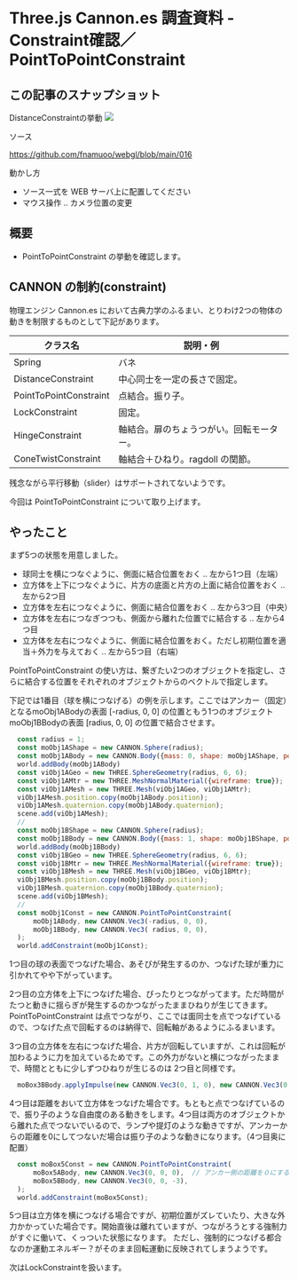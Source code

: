 # Three.js Cannon.es 調査資料 - Constraint確認／PointToPointConstraint

## この記事のスナップショット

DistanceConstraintの挙動
![](https://storage.googleapis.com/zenn-user-upload/d762d8e0b838-20241029.jpg)

ソース

https://github.com/fnamuoo/webgl/blob/main/016

動かし方

- ソース一式を WEB サーバ上に配置してください
- マウス操作 .. カメラ位置の変更

## 概要

- PointToPointConstraint の挙動を確認します。

## CANNON の制約(constraint)

物理エンジン Cannon.es において古典力学のふるまい、とりわけ2つの物体の動きを制限するものとして下記があります。

クラス名               | 説明・例
-----------------------|-----------------------------
Spring                 | バネ
DistanceConstraint     | 中心同士を一定の長さで固定。
PointToPointConstraint | 点結合。振り子。
LockConstraint         | 固定。
HingeConstraint        | 軸結合。扉のちょうつがい。回転モーター。
ConeTwistConstraint    | 軸結合＋ひねり。ragdoll の関節。

残念ながら平行移動（slider）はサポートされてないようです。

今回は PointToPointConstraint について取り上げます。

## やったこと

まず5つの状態を用意しました。

- 球同士を横につなぐように、側面に結合位置をおく .. 左から1つ目（左端）
- 立方体を上下につなぐように、片方の底面と片方の上面に結合位置をおく .. 左から2つ目
- 立方体を左右につなぐように、側面に結合位置をおく .. 左から3つ目（中央）
- 立方体を左右につなぎつつも、側面から離れた位置でに結合する .. 左から4つ目
- 立方体を左右につなぐように、側面に結合位置をおく。ただし初期位置を適当＋外力を与えておく .. 左から5つ目（右端）

PointToPointConstraint の使い方は、繋ぎたい2つのオブジェクトを指定し、さらに結合する位置をそれぞれのオブジェクトからのベクトルで指定します。

下記では1番目（球を横につなげる）の例を示します。ここではアンカー（固定）となるmoObj1ABodyの表面 [-radius, 0, 0] の位置ともう1つのオブジェクトmoObj1BBodyの表面 [radius, 0, 0] の位置で結合させます。

```js
  const radius = 1;
  const moObj1AShape = new CANNON.Sphere(radius);
  const moObj1ABody = new CANNON.Body({mass: 0, shape: moObj1AShape, position: new CANNON.Vec3(-10, 5, 0)});
  world.addBody(moObj1ABody)
  const viObj1AGeo = new THREE.SphereGeometry(radius, 6, 6);
  const viObj1AMtr = new THREE.MeshNormalMaterial({wireframe: true});
  const viObj1AMesh = new THREE.Mesh(viObj1AGeo, viObj1AMtr);
  viObj1AMesh.position.copy(moObj1ABody.position);
  viObj1AMesh.quaternion.copy(moObj1ABody.quaternion);
  scene.add(viObj1AMesh);
  //
  const moObj1BShape = new CANNON.Sphere(radius);
  const moObj1BBody = new CANNON.Body({mass: 1, shape: moObj1BShape, position: new CANNON.Vec3(-11, 1, 0)});
  world.addBody(moObj1BBody)
  const viObj1BGeo = new THREE.SphereGeometry(radius, 6, 6);
  const viObj1BMtr = new THREE.MeshNormalMaterial({wireframe: true});
  const viObj1BMesh = new THREE.Mesh(viObj1BGeo, viObj1BMtr);
  viObj1BMesh.position.copy(moObj1BBody.position);
  viObj1BMesh.quaternion.copy(moObj1BBody.quaternion);
  scene.add(viObj1BMesh);
  //
  const moObj1Const = new CANNON.PointToPointConstraint(
      moObj1ABody, new CANNON.Vec3(-radius, 0, 0),
      moObj1BBody, new CANNON.Vec3( radius, 0, 0),
  );
  world.addConstraint(moObj1Const);
```

1つ目の球の表面でつなげた場合、あそびが発生するのか、つなげた球が重力に引かれてやや下がっています。

2つ目の立方体を上下につなげた場合、ぴったりとつながってます。ただ時間がたつと動きに揺らぎが発生するのかつながったままひねりが生じてきます。PointToPointConstraint は点でつながり、ここでは面同士を点でつなげているので、つなげた点で回転するのは納得で、回転軸があるようにふるまいます。

3つ目の立方体を左右につなげた場合、片方が回転していますが、これは回転が加わるように力を加えているためです。この外力がないと横につながったままで、時間とともに少しずつひねりが生じるのは 2つ目と同様です。

```js
  moBox3BBody.applyImpulse(new CANNON.Vec3(0, 1, 0), new CANNON.Vec3(0, 0, 1));
```

4つ目は距離をおいて立方体をつなげた場合です。もともと点でつなげているので、振り子のような自由度のある動きをします。4つ目は両方のオブジェクトから離れた点でつないでいるので、ランプや提灯のような動きですが、アンカーからの距離を0にしてつないだ場合は振り子のような動きになります。（4つ目奥に配置）

```js
  const moBox5Const = new CANNON.PointToPointConstraint(
      moBox5ABody, new CANNON.Vec3(0, 0, 0),  // アンカー側の距離を０にする
      moBox5BBody, new CANNON.Vec3(0, 0, -3),
  );
  world.addConstraint(moBox5Const);
```

5つ目は立方体を横につなげる場合ですが、初期位置がズレていたり、大きな外力かかっていた場合です。開始直後は離れていますが、つながろうとする強制力がすぐに働いて、くっついた状態になります。
ただし、強制的につなげる都合なのか運動エネルギー？がそのまま回転運動に反映されてしまうようです。

次はLockConstraintを扱います。

